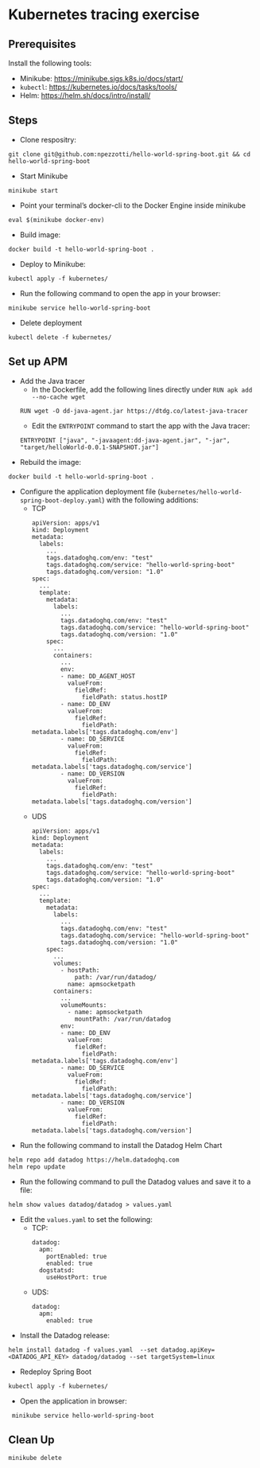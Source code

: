 # Kubernetes tracing exercise

## Prerequisites
Install the following tools:
* Minikube: https://minikube.sigs.k8s.io/docs/start/
* `kubectl`: https://kubernetes.io/docs/tasks/tools/
* Helm: https://helm.sh/docs/intro/install/ 

## Steps
* Clone respositry:
```
git clone git@github.com:npezzotti/hello-world-spring-boot.git && cd hello-world-spring-boot
```
* Start Minikube
```
minikube start
```
* Point your terminal’s docker-cli to the Docker Engine inside minikube
```
eval $(minikube docker-env)
```
* Build image:
```
docker build -t hello-world-spring-boot .
```
* Deploy to Minikube:
```
kubectl apply -f kubernetes/
```
* Run the following command to open the app in your browser:
```
minikube service hello-world-spring-boot
```
* Delete deployment
```
kubectl delete -f kubernetes/
```

## Set up APM
* Add the Java tracer
  * In the Dockerfile, add the following lines directly under `RUN apk add --no-cache wget`
  ```
  RUN wget -O dd-java-agent.jar https://dtdg.co/latest-java-tracer
  ```
  * Edit the `ENTRYPOINT` command to start the app with the Java tracer:
  ```
  ENTRYPOINT ["java", "-javaagent:dd-java-agent.jar", "-jar", "target/helloWorld-0.0.1-SNAPSHOT.jar"]
  ```
* Rebuild the image:
```
docker build -t hello-world-spring-boot .
```
* Configure the application deployment file (`kubernetes/hello-world-spring-boot-deploy.yaml`) with the following additions:
  * TCP
    ```
    apiVersion: apps/v1
    kind: Deployment
    metadata:
      labels:
        ...
        tags.datadoghq.com/env: "test"
        tags.datadoghq.com/service: "hello-world-spring-boot"
        tags.datadoghq.com/version: "1.0"
    spec:
      ...
      template:
        metadata:
          labels:
            ...
            tags.datadoghq.com/env: "test"
            tags.datadoghq.com/service: "hello-world-spring-boot"
            tags.datadoghq.com/version: "1.0"
        spec:
          ...
          containers:
            ...
            env:
            - name: DD_AGENT_HOST
              valueFrom:
                fieldRef:
                  fieldPath: status.hostIP
            - name: DD_ENV
              valueFrom:
                fieldRef:
                  fieldPath: metadata.labels['tags.datadoghq.com/env']
            - name: DD_SERVICE
              valueFrom:
                fieldRef:
                  fieldPath: metadata.labels['tags.datadoghq.com/service']
            - name: DD_VERSION
              valueFrom:
                fieldRef:
                  fieldPath: metadata.labels['tags.datadoghq.com/version']
    ```
  * UDS
    ```
    apiVersion: apps/v1
    kind: Deployment
    metadata:
      labels:
        ...
        tags.datadoghq.com/env: "test"
        tags.datadoghq.com/service: "hello-world-spring-boot"
        tags.datadoghq.com/version: "1.0"
    spec:
      ...
      template:
        metadata:
          labels:
            ...
            tags.datadoghq.com/env: "test"
            tags.datadoghq.com/service: "hello-world-spring-boot"
            tags.datadoghq.com/version: "1.0"
        spec:
          ...
          volumes:
            - hostPath:
                path: /var/run/datadog/
              name: apmsocketpath
          containers:
            ...
            volumeMounts:
              - name: apmsocketpath
                mountPath: /var/run/datadog
            env:
            - name: DD_ENV
              valueFrom:
                fieldRef:
                  fieldPath: metadata.labels['tags.datadoghq.com/env']
            - name: DD_SERVICE
              valueFrom:
                fieldRef:
                  fieldPath: metadata.labels['tags.datadoghq.com/service']
            - name: DD_VERSION
              valueFrom:
                fieldRef:
                  fieldPath: metadata.labels['tags.datadoghq.com/version']
    ```
* Run the following command to install the Datadog Helm Chart
```
helm repo add datadog https://helm.datadoghq.com
helm repo update
```
* Run the following command to pull the Datadog values and save it to a file:
```
helm show values datadog/datadog > values.yaml
```
* Edit the `values.yaml` to set the following:
  * TCP:
    ```
    datadog:
      apm:
        portEnabled: true
        enabled: true
      dogstatsd:
        useHostPort: true
    ```
  * UDS:
    ```
    datadog:
      apm:
        enabled: true
    ```
* Install the Datadog release:
```
helm install datadog -f values.yaml  --set datadog.apiKey=<DATADOG_API_KEY> datadog/datadog --set targetSystem=linux
```
* Redeploy Spring Boot
```
kubectl apply -f kubernetes/
```
* Open the application in browser:
```
 minikube service hello-world-spring-boot 
 ```
## Clean Up
```
minikube delete
```